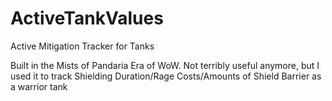# ActiveTankValues
Active Mitigation Tracker for Tanks

Built in the Mists of Pandaria Era of WoW.  Not terribly useful anymore, but I used it to track Shielding Duration/Rage Costs/Amounts of Shield Barrier as a warrior tank
